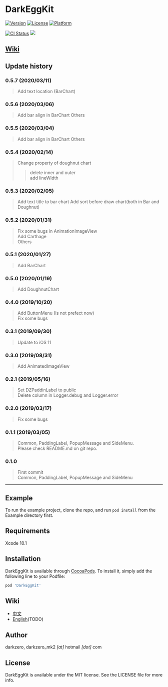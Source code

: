 # DarkEggKit

[![Version](https://img.shields.io/cocoapods/v/DarkEggKit.svg?style=flat)](https://cocoapods.org/pods/DarkEggKit)
[![License](https://img.shields.io/cocoapods/l/DarkEggKit.svg?style=flat)](https://cocoapods.org/pods/DarkEggKit)
[![Platform](https://img.shields.io/cocoapods/p/DarkEggKit.svg?style=flat)](https://cocoapods.org/pods/DarkEggKit)

[![CI Status](https://img.shields.io/travis/darkzero/DarkEggKit.svg?style=flat)](https://travis-ci.org/darkzero/DarkEggKit)
![](https://github.com/darkzero/DarkEggKit/workflows/Check%20Build/badge.svg?style=flat)

## [Wiki](https://github.com/darkzero/DarkEggKit/wiki)

## Update history

### 0.5.7 (2020/03/11)
> Add text location (BarChart)

### 0.5.6 (2020/03/06)
> Add bar align in BarChart
> Others

### **0.5.5** (2020/03/04)
> Add bar align in BarChart
> Others

### **0.5.4** (2020/02/14)

> Change property of doughnut chart
>> delete inner and outer  
>> add lineWidth

### **0.5.3** (2020/02/05)

> Add text title to bar chart
> Add sort before draw chart(both in Bar and Doughnut)

### **0.5.2** (2020/01/31)

> Fix some bugs in AnimationImageView  
> Add Carthage  
> Others

### **0.5.1** (2020/01/27)

> Add BarChart

### **0.5.0** (2020/01/19)

> Add DoughnutChart

### **0.4.0** (2019/10/20)

> Add ButtonMenu (Is not prefect now)  
> Fix some bugs

### **0.3.1** (2019/09/30)

> Update to iOS 11

### **0.3.0** (2019/08/31)

> Add AnimatedImageView

### **0.2.1** (2019/05/16)

> Set DZPaddinLabel to public  
> Delete column in Logger.debug and Logger.error

### **0.2.0** (2019/03/17)

> Fix some bugs

### **0.1.1** (2019/03/05)

> Common, PaddingLabel, PopupMessage and SideMenu.  
> Please check README.md on git repo.

### **0.1.0**

> First commit  
> Common, PaddingLabel, PopupMessage and SideMenu

---

## Example

To run the example project, clone the repo, and run `pod install` from the Example directory first.

## Requirements

Xcode 10.1

## Installation

DarkEggKit is available through [CocoaPods](https://cocoapods.org). To install
it, simply add the following line to your Podfile:

```ruby
pod 'DarkEggKit'
```

## Wiki

* [中文](https://github.com/darkzero/DarkEggKit/wiki)
* [English](https://github.com/darkzero/DarkEggKit/wiki)(TODO)

## Author

darkzero, darkzero_mk2 *[at]* hotmail *[dot]* com

## License

DarkEggKit is available under the MIT license. See the LICENSE file for more info.
